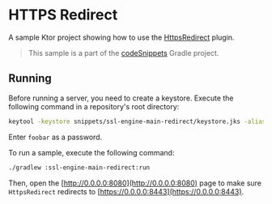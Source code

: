 # HTTPS Redirect

A sample Ktor project showing how to use the [HttpsRedirect](https://ktor.io/docs/https-redirect.html) plugin.
> This sample is a part of the [codeSnippets](../../README.md) Gradle project.

## Running

Before running a server, you need to create a keystore. Execute the following command in a repository's root directory:

```Bash
keytool -keystore snippets/ssl-engine-main-redirect/keystore.jks -alias sampleAlias -genkeypair -keyalg RSA -keysize 4096 -validity 3 -dname 'CN=localhost, OU=ktor, O=ktor, L=Unspecified, ST=Unspecified, C=US' -ext 'SAN:c=DNS:localhost,IP:127.0.0.1'
```
Enter `foobar` as a password.

To run a sample, execute the following command:
```bash
./gradlew :ssl-engine-main-redirect:run
```

Then, open the [http://0.0.0.0:8080](http://0.0.0.0:8080) page to make sure `HttpsRedirect` redirects to [https://0.0.0.0:8443](https://0.0.0.0:8443).
